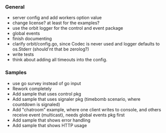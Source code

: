 ### General
- server config and add workers option value
- change license? at least for the examples?
- use the orbit logger for the control and event package
- global events
- finish documenting
- clarify orbit/config.go, since Codec is never used and logger defaults to os.Stderr (should'nt that be zerolog?)
- write tests
- think about adding all timeouts into the config.

### Samples
- use go survey instead of go input
- Rework completely
- Add sample that uses control pkg
- Add sample that uses signaler pkg (timebomb scenario, where countdown is signaled)
- Add "chatroom" example, where one client writes to console, and others receive event (multicast), needs global events pkg first 
- Add sample that shows error handling
- Add sample that shows HTTP usage